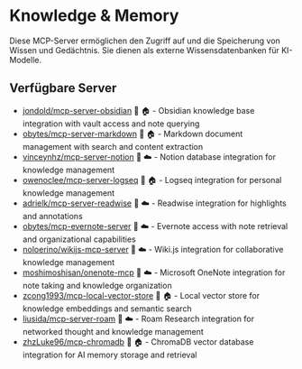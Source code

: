 # Knowledge & Memory

Diese MCP-Server ermöglichen den Zugriff auf und die Speicherung von Wissen und Gedächtnis. Sie dienen als externe Wissensdatenbanken für KI-Modelle.

## Verfügbare Server

- [jondold/mcp-server-obsidian](https://github.com/jondold/mcp-server-obsidian) 📇 🏠 - Obsidian knowledge base integration with vault access and note querying
- [obytes/mcp-server-markdown](https://github.com/obytes/mcp-server-markdown) 🐍 🏠 - Markdown document management with search and content extraction
- [vinceynhz/mcp-server-notion](https://github.com/vinceynhz/mcp-server-notion) 📇 ☁️ - Notion database integration for knowledge management
- [owenoclee/mcp-server-logseq](https://github.com/owenoclee/mcp-server-logseq) 📇 🏠 - Logseq integration for personal knowledge management
- [adrielk/mcp-server-readwise](https://github.com/adrielk/mcp-server-readwise) 🐍 ☁️ - Readwise integration for highlights and annotations
- [obytes/mcp-evernote-server](https://github.com/obytes/mcp-evernote-server) 🐍 ☁️ - Evernote access with note retrieval and organizational capabilities
- [noloerino/wikijs-mcp-server](https://github.com/noloerino/wikijs-mcp-server) 📇 ☁️ - Wiki.js integration for collaborative knowledge management
- [moshimoshisan/onenote-mcp](https://github.com/moshimoshisan/onenote-mcp) 📇 ☁️ - Microsoft OneNote integration for note taking and knowledge organization
- [zcong1993/mcp-local-vector-store](https://github.com/zcong1993/mcp-local-vector-store) 📇 🏠 - Local vector store for knowledge embeddings and semantic search
- [liusida/mcp-server-roam](https://github.com/liusida/mcp-server-roam) 🐍 ☁️ - Roam Research integration for networked thought and knowledge management
- [zhzLuke96/mcp-chromadb](https://github.com/zhzLuke96/mcp-chromadb) 🐍 🏠 - ChromaDB vector database integration for AI memory storage and retrieval 